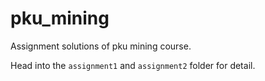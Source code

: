 # pku_mining
Assignment solutions of pku mining course.

Head into the `assignment1` and `assignment2` folder for detail.
